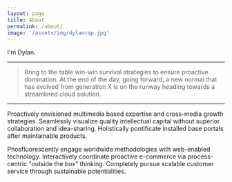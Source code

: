```yaml
---
layout: page
title: About
permalink: /about/
image: '/assets/img/dylanrap.jpg'
---
```


I'm Dylan. 

***

> Bring to the table win-win survival strategies to ensure proactive domination. At the end of the day, going forward, a new normal that has evolved from generation X is on the runway heading towards a streamlined cloud solution.

***

Proactively envisioned multimedia based expertise and cross-media growth strategies. Seamlessly visualize quality intellectual capital without superior collaboration and idea-sharing. Holistically pontificate installed base portals after maintainable products.

Phosfluorescently engage worldwide methodologies with web-enabled technology. Interactively coordinate proactive e-commerce via process-centric "outside the box" thinking. Completely pursue scalable customer service through sustainable potentialities.
